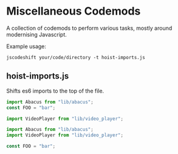 # Miscellaneous Codemods

A collection of codemods to perform various tasks, mostly around modernising Javascript.

Example usage:

    jscodeshift your/code/directory -t hoist-imports.js


## hoist-imports.js

Shifts es6 imports to the top of the file.

```js
import Abacus from "lib/abacus";
const FOO = "bar";

import VideoPlayer from "lib/video_player";
```

```js
import Abacus from "lib/abacus";
import VideoPlayer from "lib/video_player";

const FOO = "bar";
```
